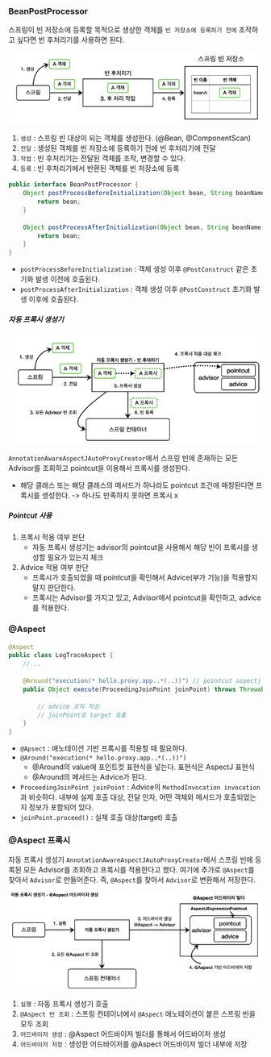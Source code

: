 ### BeanPostProcessor

스프링이 빈 저장소에 등록할 목적으로 생상한 객체를 `빈 저장소에 등록하기 전에` 조작하고 싶다면 빈 후처리기를 사용하면 된다.

![image-20240604212527301](../images/image-20240604212527301.png)



1. `생성` : 스프링 빈 대상이 되는 객체를 생성한다. (@Bean, @ComponentScan)
2. `전달` : 생성된 객체를 빈 저장소에 등록하기 전에 빈 후처리기에 전달
3. `작업` : 빈 후처리기는 전달된 객체를 조작, 변경할 수 있다.
4. `등록` : 빈 후처리기에서 반환된 객체를 빈 저장소에 등록



```java
public interface BeanPostProcessor {
    Object postProcessBeforeInitialization(Object bean, String beanName) throws BeansException {
        return bean;
    }
    
    Object postProcessAfterInitialization(Object bean, String beanName) throws BeansException {
        return bean;
    }
}
```

- `postProcessBeforeInitialization` : 객체 생성 이후 `@PostConstruct` 같은 초기화 발생 이전에 호출된다.
- `postProcessAfterInitialization` : 객체 생성 이후 `@PostConstruct` 초기화 발생 이후에 호출된다.



##### 자동 프록시 생성기

![image-20240604225733323](../images/image-20240604225733323.png)


`AnnotationAwareAspectJAutoProxyCreator`에서 스프링 빈에 존재하는 모든 Advisor를 조회하고 pointcut을 이용해서 프록시를 생성한다.

- 해당 클래스 또는 해당 클래스의 메서드가 하나라도 pointcut 조건에 매칭된다면 프록시를 생성한다. -> 하나도 만족하지 못하면 프록시 x



##### Pointcut 사용

1. 프록시 적용 여부 판단
   - 자동 프록시 생성기는 advisor의 pointcut을 사용해서 해당 빈이 프록시를 생성할 필요가 있는지 체크
2. Advice 적용 여부 판단
   - 프록시가 호출되었을 때 pointcut을 확인해서 Advice(부가 기능)을 적용할지 말지 판단한다.
   - 프록시는 Advisor를 가지고 있고, Advisor에서 pointcut을 확인하고, advice를 적용한다.



### @Aspect

```java
@Aspect
public class LogTraceAspect {
    //...
    
    @Around("execution(* hello.proxy.app..*(..))") // pointcut aspectj 표현식
    public Object execute(ProceedingJoinPoint joinPoint) throws Throwable {
		
        // advice 로직 작성
        // joinPoint로 target 호출
    }
}
```

- `@Apsect` : 애노테이션 기반 프록시를 적용할 때 필요하다.
- `@Around("execution(* hello.proxy.app..*(..))")`
  - @Around의 value에 포인트컷 표현식을 넣는다. 표현식은 AspectJ 표현식
  - @Around의 메서드는 Advice가 된다.
- `ProceedingJoinPoint joinPoint` : Advice의 `MethodInvocation invocation`과 비슷하다. 내부에 실제 호출 대상, 전달 인자, 어떤 객체와 메서드가 호출되었는지 정보가 포함되어 있다.
- `joinPoint.proceed()` : 실제 호출 대상(target) 호출



### @Aspect 프록시

자동 프록시 생성기 `AnnotationAwareAspectJAutoProxyCreator`에서 스프링 빈에 등록된 모든 Advisor를 조회하고 프록시를 적용한다고 했다. 여기에 추가로 `@Aspect`를 찾아서 `Advisor`로 만들어준다. 즉, `@Aspect`를 찾아서 `Advisor`로 변환해서 저장한다.

![image-20240604233659423](../images/image-20240604233659423.png)


1. `실행` : 자동 프록시 생성기 호출
2. `@Aspect 빈 조회` : 스프링 컨테이너에서 `@Aspect` 애노테이션이 붙은 스프링 빈을 모두 조회
3. `어드바이저 생성` : @Aspect 어드바이저 빌더를 통해서 어드바이저 생성
4. `어드바이저 저장` : 생성한 어드바이저를 @Aspect 어드바이저 빌더 내부에 저장